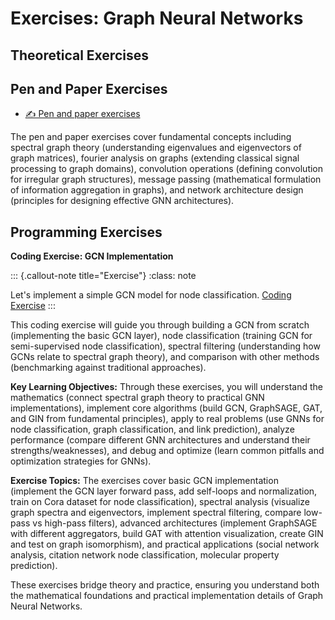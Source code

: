 # Exercises: Graph Neural Networks

## Theoretical Exercises

## Pen and Paper Exercises

- [✍️ Pen and paper exercises](pen-and-paper/exercise.pdf)

The pen and paper exercises cover fundamental concepts including spectral graph theory (understanding eigenvalues and eigenvectors of graph matrices), fourier analysis on graphs (extending classical signal processing to graph domains), convolution operations (defining convolution for irregular graph structures), message passing (mathematical formulation of information aggregation in graphs), and network architecture design (principles for designing effective GNN architectures).

## Programming Exercises

**Coding Exercise: GCN Implementation**

::: {.callout-note title="Exercise"}
:class: note

Let's implement a simple GCN model for node classification.
[Coding Exercise](../../../notebooks/exercise-m09-graph-neural-net.ipynb)
:::

This coding exercise will guide you through building a GCN from scratch (implementing the basic GCN layer), node classification (training GCN for semi-supervised node classification), spectral filtering (understanding how GCNs relate to spectral graph theory), and comparison with other methods (benchmarking against traditional approaches).

**Key Learning Objectives:** Through these exercises, you will understand the mathematics (connect spectral graph theory to practical GNN implementations), implement core algorithms (build GCN, GraphSAGE, GAT, and GIN from fundamental principles), apply to real problems (use GNNs for node classification, graph classification, and link prediction), analyze performance (compare different GNN architectures and understand their strengths/weaknesses), and debug and optimize (learn common pitfalls and optimization strategies for GNNs).

**Exercise Topics:** The exercises cover basic GCN implementation (implement the GCN layer forward pass, add self-loops and normalization, train on Cora dataset for node classification), spectral analysis (visualize graph spectra and eigenvectors, implement spectral filtering, compare low-pass vs high-pass filters), advanced architectures (implement GraphSAGE with different aggregators, build GAT with attention visualization, create GIN and test on graph isomorphism), and practical applications (social network analysis, citation network node classification, molecular property prediction).

These exercises bridge theory and practice, ensuring you understand both the mathematical foundations and practical implementation details of Graph Neural Networks.